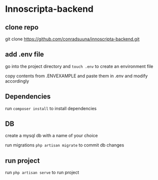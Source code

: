 # Innoscripta-backend

## clone repo
git clone https://github.com/conradsuuna/innoscripta-backend.git

## add .env file
go into the project directory and `touch .env` to create an environment file

copy contents from .ENVEXAMPLE and paste them in .env and modify accordingly

## Dependencies
run `composer install` to install dependencies

## DB
create a mysql db with a name of your choice

run migrations `php artisan migrate` to commit db changes

## run project
run `php artisan serve` to run project
